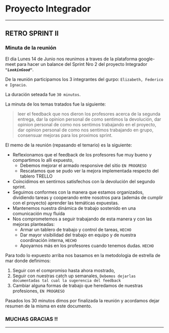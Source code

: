# Proyecto Integrador

--------------------------------
## RETRO SPRINT II

### Minuta de la reunión

El día Lunes 14 de Junio nos reunimos a traves de la plataforma google-meet
para hacer un balance del Sprint Nro 2 del proyecto Integrador ***`"LookinGood"`***. 

De la reunión participamos los 3 integrantes del gurpo: `Elizabeth, Federico e Ignacio`.

La duración seteada fue `30 minutos`.

La minuta de los temas tratados fue la siguiente:

> leer el feedback que nos dieron los profesores acerca de la segunda entrega,
> dar la opinion personal de como sentimos la devolución,
> dar opinion personal de como nos sentimos trabajando en el proyecto,
> dar opinion personal de como nos sentimos trabajando en grupo,
> consensuar mejoras para los proximos sprint. 

El memo de la reunión (repasando el temario) es la siguiente:

* Reflexionamos que el feedback de los profesores fue muy bueno y compartimos lo alli expuesto,
    * Debemos mejorar el armado responsive del sitio `EN PROGRESO`
    * Rescatamos que se pudo ver la mejora implementada respecto del tablero TRELLO
* Coincidimos en sentirnos satisfechos con la devolución del segundo sprint.
* Seguimos conformes con la manera que estamos organizados, dividiendo tareas y cooperando entre nosotros para (además de cumplir con el proyecto) aprender las temáticas expuestas.
* Mantenemos nuestra dinámica de trabajo sostenido en una comunicación muy fluída
* Nos comprometemos a seguir trabajando de esta manera y con las mejoras planteadas:
    * Armar un tablero de trabajo y control de tareas, `HECHO`
    * Dar mayor visibilidad del trabajo en equipo y de nuestra coordinación interna, `HECHO`
    * Apoyarnos más en los profesores cuando tenemos dudas. `HECHO`
    
Para todo lo expuesto arriba nos basamos en la metodologia de estrella de mar donde definimos:

1. Seguir con el compromiso hasta ahora mostrado,
2. Seguir con nuestras catch up semanales, `Debemos dejarlas documentadas tal cual la sugerencia del feedback`
3. Cambiar alguna formas de trabajo que heredamos de nuestras profesiones, `EN PROGRESO`

Pasados los 30 minutos dimos por finalizada la reunión y acordamos dejar resumen de la misma en este documento.

### MUCHAS GRACIAS !!
--------------------------------